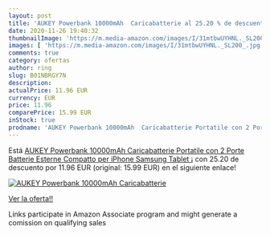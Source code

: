 ```yaml
---
layout: post
title: 'AUKEY Powerbank 10000mAh  Caricabatterie al 25.20 % de descuento'
date: 2020-11-26 19:40:32
thumbnailImage: 'https://m.media-amazon.com/images/I/31mtbwUYHNL._SL200_.jpg'
images: [ 'https://m.media-amazon.com/images/I/31mtbwUYHNL._SL200_.jpg' ]
comments: true
category: ofertas
author: ring
slug: B01NBRGY7N
description:
actualPrice: 11.96 EUR
currency: EUR
price: 11.96
comparePrice: 15.99 EUR
inStock: true
prodname: 'AUKEY Powerbank 10000mAh  Caricabatterie Portatile con 2 Porte  Batterie Esterne Compatto per iPhone  Samsung  Tablet ¡'
---
```


Está [AUKEY Powerbank 10000mAh  Caricabatterie Portatile con 2 Porte  Batterie Esterne Compatto per iPhone  Samsung  Tablet ¡](https://www.amazon.it/dp/B01NBRGY7N/?tag=tolees00-21) con 25.20 de descuento por 11.96 EUR (original: 15.99 EUR) en el siguiente enlace!

[![AUKEY Powerbank 10000mAh  Caricabatterie](https://m.media-amazon.com/images/I/31mtbwUYHNL._SL200_.jpg)](https://www.amazon.it/dp/B01NBRGY7N/?tag=tolees00-21)

[Ver la oferta!!](https://www.amazon.it/dp/B01NBRGY7N/?tag=tolees00-21)

Links participate in Amazon Associate program and might generate a comission on qualifying sales


